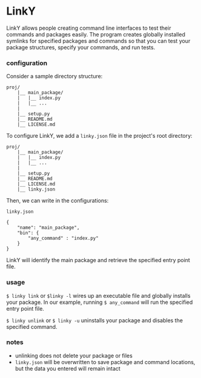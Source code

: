 # LinkY

LinkY allows people creating command line interfaces to test their commands and packages
easily. The program creates globally installed symlinks for specified packages and
commands so that you can test your package structures, specify your commands, and run tests.

### configuration
Consider a sample directory structure:

    proj/
        |__ main_package/
        |   |__ index.py
        |   |__ ...
        |
        |__ setup.py
        |__ README.md
        |__ LICENSE.md
        
To configure LinkY, we add a `linky.json` file in the project's root directory:

    proj/
        |__ main_package/
        |   |__ index.py
        |   |__ ...
        |
        |__ setup.py
        |__ README.md
        |__ LICENSE.md
        |__ linky.json
        
Then, we can write in the configurations:
        
    linky.json
    
    {
        "name": "main_package",
        "bin": {
            "any_command" : "index.py"
        }
    }
    
LinkY will identify the main package and retrieve the specified entry point file.

### usage
`$ linky link` or `$linky -l` wires up an executable file and globally installs your package. In our example, running
`$ any_command` will run the specified entry point file.

`$ linky unlink` or `$ linky -u` uninstalls your package and disables the specified command.

### notes
- unlinking does not delete your package or files
- `linky.json` will be overwritten to save package and command locations, but the data you entered will remain intact